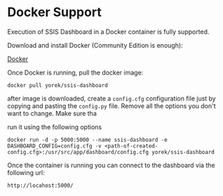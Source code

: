 # Docker Support

Execution of SSIS Dashboard in a Docker container is fully supported. 

Download and install Docker (Community Edition is enough):

[Docker](http://www.docker.com)

Once Docker is running, pull the docker image:

```
docker pull yorek/ssis-dashboard
```

after image is downloaded, create a `config.cfg` configuration file just by copying and pasting the `config.py` file. Remove all the options you don't want to change. Make sure tha

run it using the following options

```
docker run -d -p 5000:5000 --name ssis-dashboard -e DASHBOARD_CONFIG=config.cfg -v <path-of-created-config.cfg>:/usr/src/app/dashboard/config.cfg yorek/ssis-dashboard
```

Once the container is running you can connect to the dashboard via the following url:

```
http://locahost:5000/
```